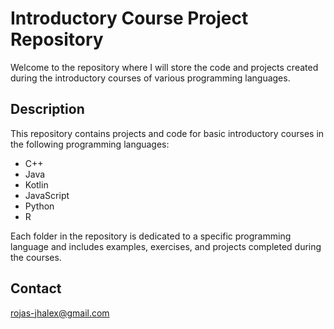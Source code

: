 # Introductory Course Project Repository

Welcome to the repository where I will store the code and projects created during the introductory courses of various programming languages.

## Description

This repository contains projects and code for basic introductory courses in the following programming languages:
- C++
- Java
- Kotlin
- JavaScript
- Python
- R

Each folder in the repository is dedicated to a specific programming language and includes examples, exercises, and projects completed during the courses.

## Contact

rojas-jhalex@gmail.com
